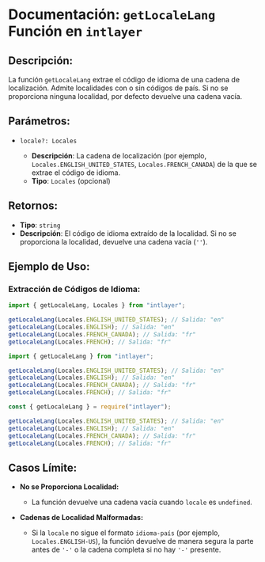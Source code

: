 # Documentación: `getLocaleLang` Función en `intlayer`

## Descripción:

La función `getLocaleLang` extrae el código de idioma de una cadena de localización. Admite localidades con o sin códigos de país. Si no se proporciona ninguna localidad, por defecto devuelve una cadena vacía.

## Parámetros:

- `locale?: Locales`

  - **Descripción**: La cadena de localización (por ejemplo, `Locales.ENGLISH_UNITED_STATES`, `Locales.FRENCH_CANADA`) de la que se extrae el código de idioma.
  - **Tipo**: `Locales` (opcional)

## Retornos:

- **Tipo**: `string`
- **Descripción**: El código de idioma extraído de la localidad. Si no se proporciona la localidad, devuelve una cadena vacía (`''`).

## Ejemplo de Uso:

### Extracción de Códigos de Idioma:

```typescript codeFormat="typescript"
import { getLocaleLang, Locales } from "intlayer";

getLocaleLang(Locales.ENGLISH_UNITED_STATES); // Salida: "en"
getLocaleLang(Locales.ENGLISH); // Salida: "en"
getLocaleLang(Locales.FRENCH_CANADA); // Salida: "fr"
getLocaleLang(Locales.FRENCH); // Salida: "fr"
```

```javascript codeFormat="esm"
import { getLocaleLang } from "intlayer";

getLocaleLang(Locales.ENGLISH_UNITED_STATES); // Salida: "en"
getLocaleLang(Locales.ENGLISH); // Salida: "en"
getLocaleLang(Locales.FRENCH_CANADA); // Salida: "fr"
getLocaleLang(Locales.FRENCH); // Salida: "fr"
```

```javascript codeFormat="commonjs"
const { getLocaleLang } = require("intlayer");

getLocaleLang(Locales.ENGLISH_UNITED_STATES); // Salida: "en"
getLocaleLang(Locales.ENGLISH); // Salida: "en"
getLocaleLang(Locales.FRENCH_CANADA); // Salida: "fr"
getLocaleLang(Locales.FRENCH); // Salida: "fr"
```

## Casos Límite:

- **No se Proporciona Localidad:**

  - La función devuelve una cadena vacía cuando `locale` es `undefined`.

- **Cadenas de Localidad Malformadas:**
  - Si la `locale` no sigue el formato `idioma-país` (por ejemplo, `Locales.ENGLISH-US`), la función devuelve de manera segura la parte antes de `'-'` o la cadena completa si no hay `'-'` presente.
